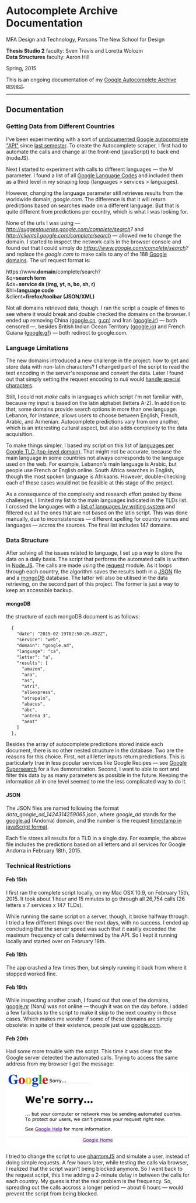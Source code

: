 # Autocomplete Archive Documentation

MFA Design and Technology, Parsons The New School for Design

**Thesis Studio 2** faculty: Sven Travis and Loretta Wolozin  
**Data Structures** faculty: Aaron Hill

Spring, 2015

This is an ongoing documentation of my [Google Autocomplete Archive project](/).

---
	
## Documentation

### Getting Data from Different Countries

I've been experimenting with a sort of [undocumented Google autocomplete "API"](http://shreyaschand.com/blog/2013/01/03/google-autocomplete-api/) since [last semester](https://gabrielmfadt.wordpress.com/category/thesis-1/). To create the Autocomplete scraper, I first had to automate the calls and change all the front-end (javaScript) to back end (nodeJS).

Next I started to experiment with calls to different languages — the *hl* parameter. I found a list of all [Google Language Codes](https://sites.google.com/site/tomihasa/google-language-codes) and included them as a third level in my scraping loop (languages > services > languages).

However, changing the language parameter still retrieves results from the worldwide domain, *google.com*. The difference is that it will return predictions based on searches made on a different language. But that is quite different from predictions per country, which is what I was looking for.

None of the urls I was using — *http://suggestqueries.google.com/complete/search?* and *http://clients1.google.com/complete/search* — allowed me to change the domain. I started to inspect the network calls in the browser console and found out that I could simply do *https://www.google.com/complete/search?* and replace the *google.com* to make calls to any of the 188 [Google domains](http://en.wikipedia.org/wiki/List_of_Google_domains). The url request format is:

https://www.**domain**/complete/search?  
&q=**search term**  
&ds=**service ds (img, yt, n, bo, sh, r)**  
&hl=**language code**  
&client=**firefox/toolbar (JSON/XML)**

Not all domains retrieved data, though. I ran the script a couple of times to see where it would break and double checked the domains on the browser. I ended up removing China ([google.cn](https://google.cn), [g.cn](https://g.cn)) and Iran ([google.ir](https://google.ir)) — both censored —, besides British Indian Ocean Territory ([google.io](https://google.io)) and French Guiana ([google.gf](https://google.gf)) — both redirect to google.com.


### Language Limitations

The new domains introduced a new challenge in the project: how to get and store data with non-latin characters? I changed part of the script to read the text encoding in the server's response and convert the data. Later I found out that simply setting the request encoding to *null* would [handle special characters](http://stackoverflow.com/questions/12040643/nodejs-encoding-using-request).

Still, I could not *make* calls in languages which script I'm not familiar with, because my input is based on the latin alphabet (letters A-Z). In addition to that, some domains provide search options in more than one language. Lebanon, for instance, allows users to choose between English, French, Arabic, and Armenian. Autocomplete predictions vary from one another, which is an interesting cultural aspect, but also adds complexity to the data acquisition.

To make things simpler, I based my script on this list of [languages per Google TLD (top-level domain)](https://www.distilled.net/blog/uncategorized/google-cctlds-and-associated-languages-codes-reference-sheet/). That might not be accurate, because the main language in some countries not always corresponds to the language used on the web. For example, Lebanon's main language is Arabic, but people use French or English online. South Africa searches in English, though the most spoken language is Afrikaans. However, double-checking each of these cases would not be feasible at this stage of the project.

As a consequence of the complexity and research effort posted by these challenges, I limited my list to the main languages indicated in the TLDs list. I crossed the languages with a [list of languages by writing system](http://en.wikipedia.org/wiki/List_of_languages_by_writing_system) and filtered out all the ones that are not based on the latin script. This was done manually, due to inconsistencies — different spelling for country names and languages —  accros the sources. The final list includes 147 domains.


### Data Structure

After solving all the issues related to language, I set up a way to store the data on a daily basis. The script that performs the automated calls is written in [Node.JS](http://nodejs.org/). The calls are made using the [request](https://github.com/request/request) module. As it loops through each country, the algorithm saves the results both in a [JSON](http://json.org/) file and a [mongoDB](http://www.mongodb.org/) database. The latter will also be utilised in the data retrieving, on the second part of this project. The former is just a way to keep an accessible backup.

#### mongoDB

the structure of each mongoDB document is as follows: 

```
  {
    "date": "2015-02-19T02:50:26.452Z",
    "service": "web",
    "domain": "google.ad",
    "language": "ca",
    "letter": "a",
    "results": [
      "amazon",
      "ara",
      "as",
      "atri",
      "aliexpress",
      "atrapalo",
      "abacus",
      "abc",
      "antena 3",
      "aeat"
    ]
  },
```

Besides the array of autocomplete predictions stored inside each document, there is no other nested structure in the database. Two are the reasons for this choice. First, not all letter inputs return predictions. This is particularly true in less popular services like Google Recipes — see [Google Supersearch](http://54.204.173.108/parsons/thesis_1/google_supersearch/) for a live demonstration. Second, I want to able to sort and filter this data by as many parameters as possible in the future. Keeping the information all in one level seemed to me the less complicated way to do it.


#### JSON

The JSON files are named following the format *data_google_ad_1424314259065.json*, where *google_ad* stands for the [google.ad](https://google.ad) (Andorra) domain, and the number is the request [timestamp in javaScript format](http://www.w3schools.com/jsref/jsref_gettime.asp).

Each file stores all results for a TLD in a single day. For example, the above file includes the predictions based on all letters and all services for Google Andorra in February 18th, 2015.


### Technical Restrictions

#### Feb 15th

I first ran the complete script locally, on my Mac OSX 10.9, on February 15th, 2015. It took about 1 hour and 15 minutes to go through all 26,754 calls (26 letters x 7 services x 147 TLDs). 

While running the same script on a server, though, it broke halfway through. I tried a few different things over the next days, with no success. I ended up concluding that the server speed was such that it easilly exceeded the maximum frequency of calls determined by the API. So I kept it running locally and started over on February 18th.

#### Feb 18th

The app crashed a few times then, but simply running it back from where it stopped worked fine.

#### Feb 19th

While inspecting another crash, I found out that one of the domains, [google.nr](https://google.nr) (Naru) was not online — though it was on the day before. I added a few fallbacks to the script to make it skip to the next country in those cases. Which makes me wonder if some of these domains are simply obsolete: in spite of their existence, people just use [google.com](https://google.com).


#### Feb 20th

Had some more trouble with the script. This time it was clear that the Google server detected the automated calls. Trying to access the same address from my browser I got the message:

![Error](img/sorry.png)

I tried to change the script to use [phantomJS](http://phantomjs.org/) and simulate a user, instead of doing simple requests. A few hours later, while testing the calls via browser, I realized that the script wasn’t being blocked anymore. So I went back to the request script, this time adding a 2-minute delay in between the calls for each country. My guess is that the real problem is the frequency. So, spreading out the calls accross a longer period — about 6 hours — would prevent the script from being blocked.